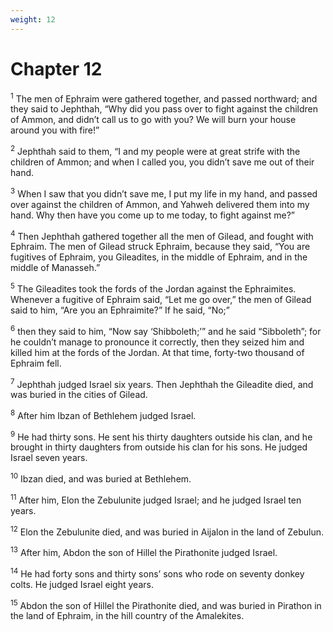 ```yaml
---
weight: 12
---
```


# Chapter 12

<sup>1</sup> The men of Ephraim were gathered together, and passed northward; and they said to Jephthah, “Why did you pass over to fight against the children of Ammon, and didn’t call us to go with you? We will burn your house around you with fire!” 

<sup>2</sup> Jephthah said to them, “I and my people were at great strife with the children of Ammon; and when I called you, you didn’t save me out of their hand. 

<sup>3</sup> When I saw that you didn’t save me, I put my life in my hand, and passed over against the children of Ammon, and Yahweh delivered them into my hand. Why then have you come up to me today, to fight against me?” 

<sup>4</sup> Then Jephthah gathered together all the men of Gilead, and fought with Ephraim. The men of Gilead struck Ephraim, because they said, “You are fugitives of Ephraim, you Gileadites, in the middle of Ephraim, and in the middle of Manasseh.” 

<sup>5</sup> The Gileadites took the fords of the Jordan against the Ephraimites. Whenever a fugitive of Ephraim said, “Let me go over,” the men of Gilead said to him, “Are you an Ephraimite?” If he said, “No;” 

<sup>6</sup> then they said to him, “Now say ‘Shibboleth;’” and he said “Sibboleth”; for he couldn’t manage to pronounce it correctly, then they seized him and killed him at the fords of the Jordan. At that time, forty-two thousand of Ephraim fell. 

<sup>7</sup> Jephthah judged Israel six years. Then Jephthah the Gileadite died, and was buried in the cities of Gilead. 

<sup>8</sup> After him Ibzan of Bethlehem judged Israel. 

<sup>9</sup> He had thirty sons. He sent his thirty daughters outside his clan, and he brought in thirty daughters from outside his clan for his sons. He judged Israel seven years. 

<sup>10</sup> Ibzan died, and was buried at Bethlehem. 

<sup>11</sup> After him, Elon the Zebulunite judged Israel; and he judged Israel ten years. 

<sup>12</sup> Elon the Zebulunite died, and was buried in Aijalon in the land of Zebulun. 

<sup>13</sup> After him, Abdon the son of Hillel the Pirathonite judged Israel. 

<sup>14</sup> He had forty sons and thirty sons’ sons who rode on seventy donkey colts. He judged Israel eight years. 

<sup>15</sup> Abdon the son of Hillel the Pirathonite died, and was buried in Pirathon in the land of Ephraim, in the hill country of the Amalekites. 


